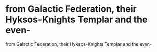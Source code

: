 # from Galactic Federation, their Hyksos-Knights Templar and the even-

from Galactic Federation, their Hyksos-Knights Templar and the even-